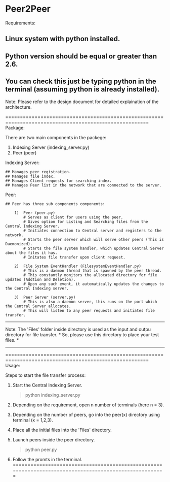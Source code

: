 Peer2Peer
=======================================================================================================
Requirements:

## Linux system with python installed.
## Python version should be equal or greater than 2.6.
## You can check this just be typing python in the terminal (assuming python is already installed).

Note: Please refer to the design document for detailed explaination of the architecture.

=======================================================================================================
Package:

There are two main components in the packege:

1) Indexing Server (indexing_server.py)
2) Peer (peer)

Indexing Server:

	## Manages peer registration.
	## Manages file index.
	## Manages Client requests for searching index.
	## Manages Peer list in the network that are connected to the server.

Peer:
	
	## Peer has three sub components components:

		1) 	Peer (peer.py)
			# Serves as client for users using the peer.
			# Gives option for Listing and Searching files from the Central Indexing Server.
			# Initiates connection to Central server and registers to the network.
			# Starts the peer server which will serve other peers (This is Daemonized).
			# Starts the file system handler, which updates Central Server about the files it has.
			# Initates file transfer upon client request.

		2)  File System EventHandler (FilesystemEventHandler.py)
			# This is a daemon thread that is spawned by the peer thread.
			# This constantly monitors the allocated directory for file updates (Addtion and Deletion).
			# Upon any such event, it automatically updates the changes to the Central Indexing server.

		3) 	Peer Server	(server.py)
			# This is also a daemon server, this runs on the port which the Central Server allocates.
			# This will listen to any peer requests and initiates file transfer.
			
*******************************************************************************************************
Note: The 'Files' folder inside directory is used as the input and outpu directory for file transfer. *
      So, please use this directory to place your test files.                                         *
*******************************************************************************************************
     

=======================================================================================================
Usage:

Steps to start the file transfer process:

1) Start the Central Indexing Server.

   > python indexing_server.py

2) Depending on the requirement, open n number of terminals (here n = 3).
3) Depending on the number of peers, go into the peer(x) directory using terminal (x = 1,2,3).
4) Place all the initial files into the 'Files' directory.
5) Launch peers inside the peer directory.
 
   > python peer.py

6) Follow the promts in the terminal.
=======================================================================================================


    
